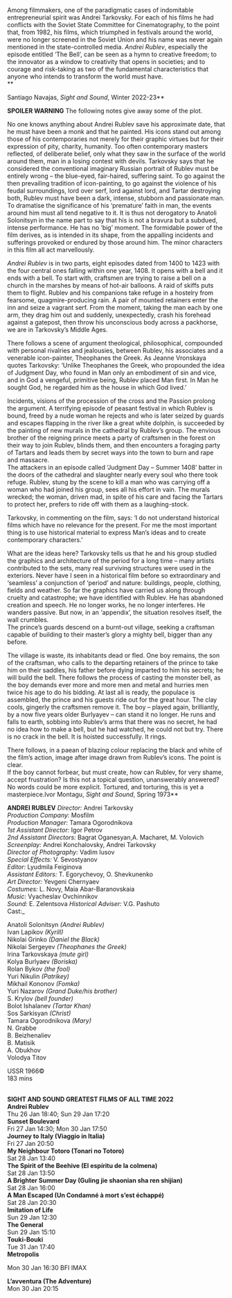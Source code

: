 

Among filmmakers, one of the paradigmatic cases of indomitable entrepreneurial spirit was Andrei Tarkovsky. For each of his films he had conflicts with the Soviet State Committee for Cinematography, to the point that, from 1982, his films, which triumphed in festivals around the world, were no longer screened in the Soviet Union and his name was never again mentioned in the state-controlled media. _Andrei Rublev_, especially the episode entitled ‘The Bell’, can be seen as a hymn to creative freedom; to the innovator as a window to creativity that opens in societies; and to courage and risk-taking as two of the fundamental characteristics that anyone who intends to transform the world must have.  
**

Santiago Navajas, _Sight and Sound_, Winter 2022-23**

**SPOILER WARNING** The following notes give away some of the plot.

No one knows anything about Andrei Rublev save his approximate date, that he must have been a monk and that he painted. His icons stand out among those of his contemporaries not merely for their graphic virtues but for their expression of pity, charity, humanity. Too often contemporary masters reflected, of deliberate belief, only what they saw in the surface of the world around them, man in a losing contest with devils. Tarkovsky says that he considered the conventional imaginary Russian portrait of Rublev must be entirely wrong – the blue-eyed, fair-haired, suffering saint. To go against the then prevailing tradition of icon-painting, to go against the violence of his feudal surroundings, lord over serf, lord against lord, and Tartar destroying both, Rublev must have been a dark, intense, stubborn and passionate man. To dramatise the significance of his ‘premature’ faith in man, the events around him must all tend negative to it. It is thus not derogatory to Anatoli Solonitsyn in the name part to say that his is not a bravura but a subdued, intense performance. He has no ‘big’ moment. The formidable power of the film derives, as is intended in its shape, from the appalling incidents and sufferings provoked or endured by those around him. The minor characters in this film all act marvellously.

_Andrei Rublev_ is in two parts, eight episodes dated from 1400 to 1423 with the four central ones falling within one year, 1408. It opens with a bell and it ends with a bell. To start with, craftsmen are trying to raise a bell on a church in the marshes by means of hot-air balloons. A raid of skiffs puts them to flight. Rublev and his companions take refuge in a hostelry from fearsome, quagmire-producing rain. A pair of mounted retainers enter the inn and seize a vagrant serf. From the moment, taking the man each by one arm, they drag him out and suddenly, unexpectedly, crash his forehead against a gatepost, then throw his unconscious body across a packhorse, we are in Tarkovsky’s Middle Ages.

There follows a scene of argument theological, philosophical, compounded with personal rivalries and jealousies, between Rublev, his associates and a venerable icon-painter, Theophanes the Greek. As Jeanne Vronskaya quotes Tarkovsky: ‘Unlike Theophanes the Greek, who propounded the idea of Judgment Day, who found in Man only an embodiment of sin and vice, and in God a vengeful, primitive being, Rublev placed Man first. In Man he sought God, he regarded him as the house in which God lived.’

Incidents, visions of the procession of the cross and the Passion prolong the argument. A terrifying episode of peasant festival in which Rublev is bound, freed by a nude woman he rejects and who is later seized by guards and escapes flapping in the river like a great white dolphin, is succeeded by the painting of new murals in the cathedral by Rublev’s group. The envious brother of the reigning prince meets a party of craftsmen in the forest on their way to join Rublev, blinds them, and then encounters a foraging party of Tartars and leads them by secret ways into the town to burn and rape and massacre.  
The attackers in an episode called ‘Judgment Day – Summer 1408’ batter in the doors of the cathedral and slaughter nearly every soul who there took refuge. Rublev, stung by the scene to kill a man who was carrying off a woman who had joined his group, sees all his effort in vain. The murals wrecked; the woman, driven mad, in spite of his care and facing the Tartars to protect her, prefers to ride off with them as a laughing-stock.

Tarkovsky, in commenting on the film, says: ‘I do not understand historical films which have no relevance for the present. For me the most important  
thing is to use historical material to express Man’s ideas and to create contemporary characters.’

What are the ideas here? Tarkovsky tells us that he and his group studied the graphics and architecture of the period for a long time – many artists contributed to the sets, many real surviving structures were used in the exteriors. Never have I seen in a historical film before so extraordinary and ‘seamless’ a conjunction of ‘period’ and nature: buildings, people, clothing, fields and weather. So far the graphics have carried us along through cruelty and catastrophe; we have identified with Rublev. He has abandoned creation and speech. He no longer works, he no longer interferes. He wanders passive. But now, in an ‘appendix’, the situation resolves itself, the wall crumbles.  
The prince’s guards descend on a burnt-out village, seeking a craftsman capable of building to their master’s glory a mighty bell, bigger than any before.

The village is waste, its inhabitants dead or fled. One boy remains, the son of the craftsman, who calls to the departing retainers of the prince to take him on their saddles, his father before dying imparted to him his secrets; he will build the bell. There follows the process of casting the monster bell, as the boy demands ever more and more men and metal and hurries men twice his age to do his bidding. At last all is ready, the populace is assembled, the prince and his guests ride out for the great hour. The clay cools, gingerly the craftsmen remove it. The boy – played again, brilliantly, by a now five years older Burlyayev – can stand it no longer. He runs and falls to earth, sobbing into Rublev’s arms that there was no secret, he had no idea how to make a bell, but he had watched, he could not but try. There is no crack in the bell. It is hoisted successfully. It rings.

There follows, in a paean of blazing colour replacing the black and white of the film’s action, image after image drawn from Rublev’s icons. The point is clear.  
If the boy cannot forbear, but must create, how can Rublev, for very shame, accept frustration? Is this not a topical question, unanswerably answered? No words could be more explicit. Tortured, and torturing, this is yet a masterpiece.Ivor Montagu, _Sight and Sound_, Spring 1973**<r><br>

**ANDREI RUBLEV**
_Director:_ Andrei Tarkovsky  
_Production Company:_ Mosfilm  
_Production Manager:_ Tamara Ogorodnikova  
_1st Assistant Director:_ Igor Petrov  
_2nd Assistant Directors:_ Bagrat Oganesyan,A. Macharet, M. Volovich  
_Screenplay:_ Andrei Konchalovsky,  Andrei Tarkovsky  
_Director of Photography:_ Vadim Iusov  
_Special Effects:_ V. Sevostyanov  
_Editor:_ Lyudmila Feiginova  
_Assistant Editors:_ T. Egorychevoy, O. Shevkunenko  
_Art Director:_ Yevgeni Chernyaev  
_Costumes:_ L. Novy, Maia Abar-Baranovskaia  
_Music:_ Vyacheslav Ovchinnikov  
_Sound:_ E. Zelentsova
_Historical Adviser:_ V.G. Pashuto  
Cast:_
 
Anatoli Solonitsyn _(Andrei Rublev)_  
Ivan Lapikov _(Kyrill)_  
Nikolai Grinko _(Daniel the Black)_  
Nikolai Sergeyev _(Theophanes the Greek)_  
Irina Tarkovskaya _(mute girl)_  
Kolya Burlyaev _(Boriska)_  
Rolan Bykov _(the fool)_  
Yuri Nikulin _(Patrikey)_  
Mikhail Kononov _(Fomka)_  
Yuri Nazarov _(Grand Duke/his brother)_  
S. Krylov _(bell founder)_  
Bolot Ishalanev _(Tartar Khan)_  
Sos Sarkisyan _(Christ)_  
Tamara Ogorodnikova _(Mary)_  
N. Grabbe  
B. Beizhenaliev  
B. Matisik  
A. Obukhov  
Volodya Titov  

USSR 1966©  
183 mins
<br><br>

**SIGHT AND SOUND GREATEST FILMS OF ALL TIME 2022**<br>
**Andrei Rublev**<br>
Thu 26 Jan 18:40; Sun 29 Jan 17:20<br>
**Sunset Boulevard**<br>
Fri 27 Jan 14:30; Mon 30 Jan 17:50<br>
**Journey to Italy (Viaggio in Italia)**<br>
Fri 27 Jan 20:50<br>
**My Neighbour Totoro (Tonari no Totoro)**<br>
Sat 28 Jan 13:40<br>
**The Spirit of the Beehive  (El espíritu de la colmena)**<br>
Sat 28 Jan 13:50<br>
**A Brighter Summer Day (Guling jie shaonian sha ren shijian)**<br>
Sat 28 Jan 16:00<br>
**A Man Escaped  (Un Condamné à mort s’est échappé)**<br>
Sat 28 Jan 20:30<br>
**Imitation of Life**<br>
Sun 29 Jan 12:30<br>
**The General**<br>
Sun 29 Jan 15:10<br>
**Touki-Bouki**<br>
Tue 31 Jan 17:40<br>
**Metropolis**<br>

Mon 30 Jan 16:30 BFI IMAX<br>

**L’avventura (The Adventure)**<br>
Mon 30 Jan 20:15<br>
<br>


<!--stackedit_data:
eyJoaXN0b3J5IjpbNTAzODk1NDM1LC0xMjQxNjAyMTYzLDM4Nj
M4NjkwOF19
-->